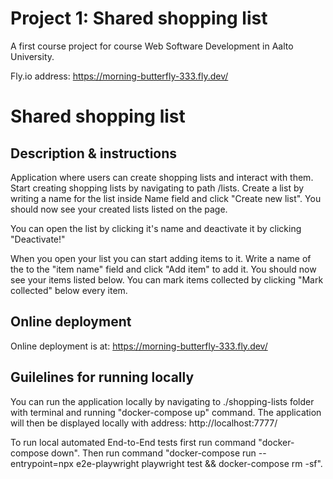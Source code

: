 # Project 1: Shared shopping list

A first course project for course Web Software Development in Aalto University.

Fly.io address: https://morning-butterfly-333.fly.dev/

# Shared shopping list

## Description & instructions
Application where users can create shopping lists and interact with them.
Start creating shopping lists by navigating to path /lists.
Create a list by writing a name for the list inside Name field and click "Create new list".
You should now see your created lists listed on the page.

You can open the list by clicking it's name and deactivate it by clicking "Deactivate!"

When you open your list you can start adding items to it.
Write a name of the to the "item name" field and click "Add item" to add it.
You should now see your items listed below. You can mark items collected by clicking "Mark collected" below every item.

## Online deployment
Online deployment is at:
https://morning-butterfly-333.fly.dev/

## Guilelines for running locally
You can run the application locally by navigating to ./shopping-lists folder with terminal and running "docker-compose up" command.
The application will then be displayed locally with address: http://localhost:7777/

To run local automated End-to-End tests first run command "docker-compose down".
Then run command "docker-compose run --entrypoint=npx e2e-playwright playwright test && docker-compose rm -sf".
